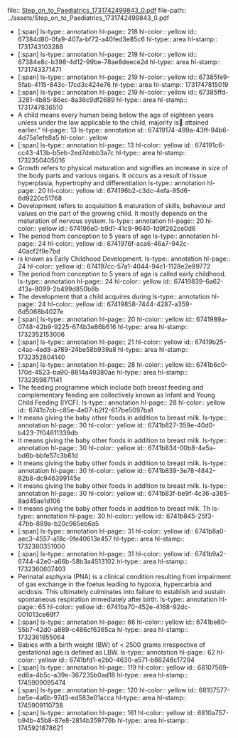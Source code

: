 file:: [Step_on_to_Paediatrics_1731742499843_0.pdf](../assets/Step_on_to_Paediatrics_1731742499843_0.pdf)
file-path:: ../assets/Step_on_to_Paediatrics_1731742499843_0.pdf

- [:span]
  ls-type:: annotation
  hl-page:: 218
  hl-color:: yellow
  id:: 67384d80-0fa9-407a-bf72-a40fed3e85c6
  hl-type:: area
  hl-stamp:: 1731743103288
- [:span]
  ls-type:: annotation
  hl-page:: 219
  hl-color:: yellow
  id:: 67384e8c-b398-4d12-99be-78ae8deece2d
  hl-type:: area
  hl-stamp:: 1731743371471
- [:span]
  ls-type:: annotation
  hl-page:: 219
  hl-color:: yellow
  id:: 67385fe9-5fab-4115-843c-17cd3c424e76
  hl-type:: area
  hl-stamp:: 1731747815019
- [:span]
  ls-type:: annotation
  hl-page:: 219
  hl-color:: yellow
  id:: 67385ffd-3281-4b85-86ec-8a36c9df2689
  hl-type:: area
  hl-stamp:: 1731747836510
- A child means every human being below the age of eighteen years unless under the law applicable to the child, majority is attained earlier.”
  hl-page:: 13
  ls-type:: annotation
  id:: 67419174-499a-43ff-94b6-4d75a1efe8a5
  hl-color:: yellow
- [:span]
  ls-type:: annotation
  hl-page:: 13
  hl-color:: yellow
  id:: 674191c6-cc43-413b-b5eb-2ed7debb3a7c
  hl-type:: area
  hl-stamp:: 1732350405016
- Growth refers to physical maturation and signifies an increase in size of the body parts and various organs. It occurs as a result of tissue hyperplasia, hypertrophy and differentiation
  ls-type:: annotation
  hl-page:: 20
  hl-color:: yellow
  id:: 674196b2-c3dc-4efa-95d6-6d9220c51768
- Development refers to acquisition & maturation of skills, behaviour and values on the part of the growing child. It mostly depends on the maturation of nervous system.
  ls-type:: annotation
  hl-page:: 20
  hl-color:: yellow
  id:: 674196e0-b9d1-41c9-9640-1d9f262ce0d6
- The period from conception to 5 years of age
  ls-type:: annotation
  hl-page:: 24
  hl-color:: yellow
  id:: 6741976f-aca6-46a7-942c-40acf2f9e7bd
- is known as Early Childhood Development.
  ls-type:: annotation
  hl-page:: 24
  hl-color:: yellow
  id:: 674197cc-57a1-4044-94c1-1128e2e89772
- The period from conception to 5 years of age is called early childhood.
  ls-type:: annotation
  hl-page:: 24
  hl-color:: yellow
  id:: 67419839-6a62-413a-8099-2b499d850b8b
- The development that a child acquires during
  ls-type:: annotation
  hl-page:: 24
  hl-color:: yellow
  id:: 67419858-7444-4287-a359-6d5068b4027e
- [:span]
  ls-type:: annotation
  hl-page:: 20
  hl-color:: yellow
  id:: 6741989a-0748-42b9-9225-674b3e86b616
  hl-type:: area
  hl-stamp:: 1732352153006
- [:span]
  ls-type:: annotation
  hl-page:: 21
  hl-color:: yellow
  id:: 67419b25-c4ac-4ed8-a789-24be58b939a8
  hl-type:: area
  hl-stamp:: 1732352804140
- [:span]
  ls-type:: annotation
  hl-page:: 28
  hl-color:: yellow
  id:: 6741b6c0-170d-4523-ba90-8614a49380ae
  hl-type:: area
  hl-stamp:: 1732359871141
- The feeding programme which include both breast feeding and complementary feeding are collectively known as Infant and Young Child Feeding (IYCF).
  ls-type:: annotation
  hl-page:: 28
  hl-color:: yellow
  id:: 6741b7cb-c85e-4e07-b2f2-617be5097ba1
- It means giving the baby other foods in addition to breast milk. 
  ls-type:: annotation
  hl-page:: 30
  hl-color:: yellow
  id:: 6741b827-359e-40d0-b423-7f04611339db
- It means giving the baby other foods in addition to breast milk. 
  ls-type:: annotation
  hl-page:: 30
  hl-color:: yellow
  id:: 6741b834-00b8-4e5a-bd6b-bbfe57c3b61d
- It means giving the baby other foods in addition to breast milk. 
  ls-type:: annotation
  hl-page:: 30
  hl-color:: yellow
  id:: 6741b839-3e78-4842-82b8-dc946399145e
- It means giving the baby other foods in addition to breast milk. 
  ls-type:: annotation
  hl-page:: 30
  hl-color:: yellow
  id:: 6741b83f-be9f-4c36-a365-8ad45ae1d106
- It means giving the baby other foods in addition to breast milk. Th
  ls-type:: annotation
  hl-page:: 30
  hl-color:: yellow
  id:: 6741b845-25f3-47bb-889a-b20c965eb6a5
- [:span]
  ls-type:: annotation
  hl-page:: 31
  hl-color:: yellow
  id:: 6741b8a0-aec3-4557-a18c-9fe40613e457
  hl-type:: area
  hl-stamp:: 1732360351000
- [:span]
  ls-type:: annotation
  hl-page:: 31
  hl-color:: yellow
  id:: 6741b9a2-6744-42e0-a66b-58b3a4513102
  hl-type:: area
  hl-stamp:: 1732360607403
- Perinatal asphyxia (PNA) is a clinical condition resulting from impairment of gas exchange in the foetus leading to hypoxia, hypercarbia and acidosis. This ultimately culminates into failure to establish and sustain spontaneous respiration immediately after birth.
  ls-type:: annotation
  hl-page:: 65
  hl-color:: yellow
  id:: 6741ba70-452e-4168-92dc-001013ce69f7
- [:span]
  ls-type:: annotation
  hl-page:: 66
  hl-color:: yellow
  id:: 6741be80-55b7-42d0-a889-c486cf6365ca
  hl-type:: area
  hl-stamp:: 1732361855064
- Babies with a birth weight (BW) of < 2500 grams irrespective of gestational age is defined as LBW.
  ls-type:: annotation
  hl-page:: 62
  hl-color:: yellow
  id:: 6741bfd1-e2b0-4630-a571-b86248c17294
- [:span]
  ls-type:: annotation
  hl-page:: 119
  hl-color:: yellow
  id:: 68107569-ed6a-4b5c-a39e-367235b0ad18
  hl-type:: area
  hl-stamp:: 1745909095474
- [:span]
  ls-type:: annotation
  hl-page:: 120
  hl-color:: yellow
  id:: 68107577-be5e-4a6b-97d3-ed583e01acca
  hl-type:: area
  hl-stamp:: 1745909110738
- [:span]
  ls-type:: annotation
  hl-page:: 161
  hl-color:: yellow
  id:: 6810a757-b94b-45b8-87e8-2814b359776b
  hl-type:: area
  hl-stamp:: 1745921878621